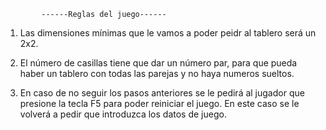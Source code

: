             ------Reglas del juego------

1. Las dimensiones mínimas que le vamos a poder peidr al tablero
será un 2x2.

2. El número de casillas tiene que dar un número par, para que pueda haber
un tablero con todas las parejas y no haya numeros sueltos.

3. En caso de no seguir los pasos anteriores se le pedirá al jugador que
presione la tecla F5 para poder reiniciar el juego. En este caso se le volverá
a pedir que introduzca los datos de juego.